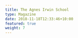 ```yaml
---
title: The Agnes Irwin School
type: Magazine
date: 2018-11-18T12:33:46+10:00
featured: true
weight: 7
---
```

